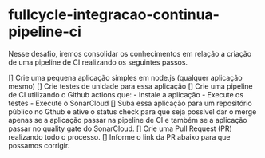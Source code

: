# fullcycle-integracao-continua-pipeline-ci

Nesse desafio, iremos consolidar os conhecimentos em relação a criação de uma pipeline de CI realizando os seguintes passos.

[] Crie uma pequena aplicação simples em node.js (qualquer aplicação mesmo)
[] Crie testes de unidade para essa aplicação
[] Crie uma pipeline de CI utilizando o Github actions que:
    - Instale a aplicação
    - Execute os testes
    - Execute o SonarCloud
[] Suba essa aplicação para um repositório público no Gthub e ative o status check para que seja possível dar o merge apenas se a aplicação passar na pipeline de CI e também se a aplicação passar no quality gate do SonarCloud.
[] Crie uma Pull Request (PR) realizando todo o processo.
[] Informe o link da PR abaixo para que possamos corrigir.
